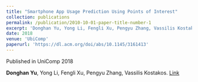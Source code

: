 ```yaml
---
title: "Smartphone App Usage Prediction Using Points of Interest"
collection: publications
permalink: /publication/2010-10-01-paper-title-number-1
excerpt: 'Donghan Yu, Yong Li, Fengli Xu, Pengyu Zhang, Vassilis Kostakos'
date: 2018
venue: 'UbiComp'
paperurl: 'https://dl.acm.org/doi/abs/10.1145/3161413'
---
```

Published in UniComp 2018

**Donghan Yu**, Yong Li, Fengli Xu, Pengyu Zhang, Vassilis Kostakos. [Link](https://dl.acm.org/doi/abs/10.1145/3161413)
